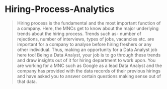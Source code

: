 # Hiring-Process-Analytics

> Hiring process is the fundamental and the most important function of a company. Here, the MNCs get to know about the major underlying trends about the hiring process. Trends such as- number of rejections, number of interviews, types of jobs, vacancies etc. are important for a company to analyse before hiring freshers or any other individual. Thus, making an opportunity for a Data Analyst job here too!
> Being a Data Analyst, your job is to go through these trends and draw insights out of it for hiring department to work upon.
You are working for a MNC such as Google as a lead Data Analyst and the company has provided with the data records of their previous hirings and have asked you to answer certain questions making sense out of that data.
